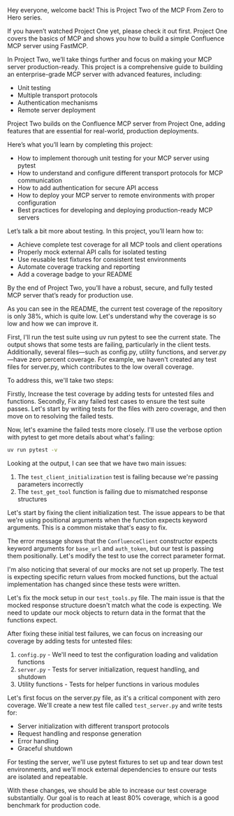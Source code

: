 Hey everyone, welcome back! This is Project Two of the MCP From Zero to Hero series.

If you haven’t watched Project One yet, please check it out first. Project One covers the basics of MCP and shows you how to build a simple Confluence MCP server using FastMCP.

In Project Two, we’ll take things further and focus on making your MCP server production-ready. This project is a comprehensive guide to building an enterprise-grade MCP server with advanced features, including:

- Unit testing
- Multiple transport protocols
- Authentication mechanisms
- Remote server deployment

Project Two builds on the Confluence MCP server from Project One, adding features that are essential for real-world, production deployments.

Here’s what you’ll learn by completing this project:

- How to implement thorough unit testing for your MCP server using pytest
- How to understand and configure different transport protocols for MCP communication
- How to add authentication for secure API access
- How to deploy your MCP server to remote environments with proper configuration
- Best practices for developing and deploying production-ready MCP servers

Let’s talk a bit more about testing. In this project, you’ll learn how to:

- Achieve complete test coverage for all MCP tools and client operations
- Properly mock external API calls for isolated testing
- Use reusable test fixtures for consistent test environments
- Automate coverage tracking and reporting
- Add a coverage badge to your README

By the end of Project Two, you’ll have a robust, secure, and fully tested MCP server that’s ready for production use.

As you can see in the README, the current test coverage of the repository is only 38%, which is quite low. Let's understand why the coverage is so low and how we can improve it.

First, I'll run the test suite using uv run pytest to see the current state. The output shows that some tests are failing, particularly in the client tests. Additionally, several files—such as config.py, utility functions, and server.py—have zero percent coverage. For example, we haven't created any test files for server.py, which contributes to the low overall coverage.

To address this, we'll take two steps:

Firstly, Increase the test coverage by adding tests for untested files and functions.
Secondly, Fix any failed test cases to ensure the test suite passes.
Let's start by writing tests for the files with zero coverage, and then move on to resolving the failed tests.

Now, let's examine the failed tests more closely. I'll use the verbose option with pytest to get more details about what's failing:

```bash
uv run pytest -v
```

Looking at the output, I can see that we have two main issues:

1. The `test_client_initialization` test is failing because we're passing parameters incorrectly
2. The `test_get_tool` function is failing due to mismatched response structures

Let's start by fixing the client initialization test. The issue appears to be that we're using positional arguments when the function expects keyword arguments. This is a common mistake that's easy to fix.

The error message shows that the `ConfluenceClient` constructor expects keyword arguments for `base_url` and `auth_token`, but our test is passing them positionally. Let's modify the test to use the correct parameter format.

I'm also noticing that several of our mocks are not set up properly. The test is expecting specific return values from mocked functions, but the actual implementation has changed since these tests were written.

Let's fix the mock setup in our `test_tools.py` file. The main issue is that the mocked response structure doesn't match what the code is expecting. We need to update our mock objects to return data in the format that the functions expect.

After fixing these initial test failures, we can focus on increasing our coverage by adding tests for untested files:

1. `config.py` - We'll need to test the configuration loading and validation functions
2. `server.py` - Tests for server initialization, request handling, and shutdown
3. Utility functions - Tests for helper functions in various modules

Let's first focus on the server.py file, as it's a critical component with zero coverage. We'll create a new test file called `test_server.py` and write tests for:

- Server initialization with different transport protocols
- Request handling and response generation
- Error handling
- Graceful shutdown

For testing the server, we'll use pytest fixtures to set up and tear down test environments, and we'll mock external dependencies to ensure our tests are isolated and repeatable.

With these changes, we should be able to increase our test coverage substantially. Our goal is to reach at least 80% coverage, which is a good benchmark for production code.

